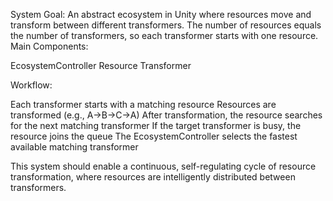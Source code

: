 System Goal:
An abstract ecosystem in Unity where resources move and transform between different transformers. The number of resources equals the number of transformers, so each transformer starts with one resource.
Main Components:

EcosystemController
Resource
Transformer

Workflow:

Each transformer starts with a matching resource
Resources are transformed (e.g., A→B→C→A)
After transformation, the resource searches for the next matching transformer
If the target transformer is busy, the resource joins the queue
The EcosystemController selects the fastest available matching transformer

This system should enable a continuous, self-regulating cycle of resource transformation, where resources are intelligently distributed between transformers.
